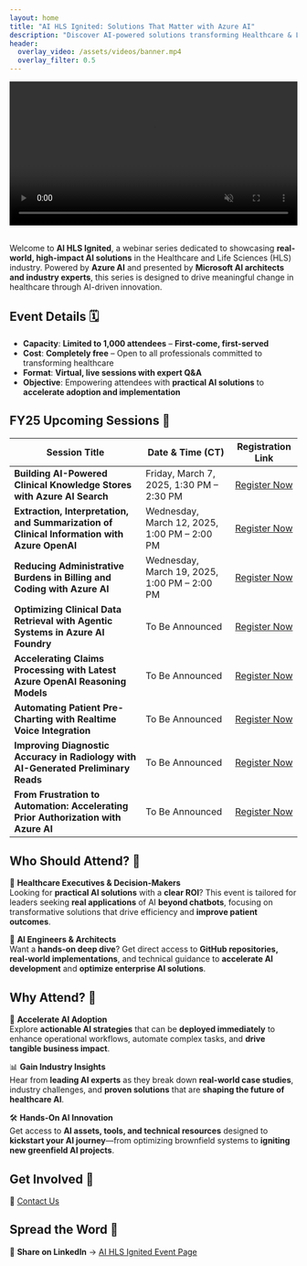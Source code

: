 ```yaml
---
layout: home
title: "AI HLS Ignited: Solutions That Matter with Azure AI"
description: "Discover AI-powered solutions transforming Healthcare & Life Sciences."
header:
  overlay_video: /assets/videos/banner.mp4
  overlay_filter: 0.5
---
```


<div align="center">
  <video autoplay muted loop playsinline style="width:100%; height:auto;">
    <source src="/assets/AI_HLS_Ignited.mp4" type="video/mp4">
    Your browser does not support the video tag.
  </video>
</div>

<br>

Welcome to **AI HLS Ignited**, a webinar series dedicated to showcasing **real-world, high-impact AI solutions** in the Healthcare and Life Sciences (HLS) industry. Powered by **Azure AI** and presented by **Microsoft AI architects and industry experts**, this series is designed to drive meaningful change in healthcare through AI-driven innovation.

## **Event Details** 🗓️  

- **Capacity**: **Limited to 1,000 attendees** – **First-come, first-served**  
- **Cost**: **Completely free** – Open to all professionals committed to transforming healthcare  
- **Format**: **Virtual, live sessions with expert Q&A**  
- **Objective**: Empowering attendees with **practical AI solutions** to **accelerate adoption and implementation**  

## **FY25 Upcoming Sessions** 📅  

| **Session Title**                                                                  | **Date & Time (CT)**                 | **Registration Link**                             |
|------------------------------------------------------------------------------------|--------------------------------------|---------------------------------------------------|
| **Building AI-Powered Clinical Knowledge Stores with Azure AI Search**             | Friday, March 7, 2025, 1:30 PM – 2:30 PM | [Register Now](https://example.com/register1)     |
| **Extraction, Interpretation, and Summarization of Clinical Information with Azure OpenAI** | Wednesday, March 12, 2025, 1:00 PM – 2:00 PM | [Register Now](https://example.com/register2)     |
| **Reducing Administrative Burdens in Billing and Coding with Azure AI**            | Wednesday, March 19, 2025, 1:00 PM – 2:00 PM | [Register Now](https://example.com/register3)     |
| **Optimizing Clinical Data Retrieval with Agentic Systems in Azure AI Foundry**    | To Be Announced                       | [Register Now](https://example.com/register4)     |
| **Accelerating Claims Processing with Latest Azure OpenAI Reasoning Models**       | To Be Announced                       | [Register Now](https://example.com/register5)     |
| **Automating Patient Pre-Charting with Realtime Voice Integration**                | To Be Announced                       | [Register Now](https://example.com/register6)     |
| **Improving Diagnostic Accuracy in Radiology with AI-Generated Preliminary Reads**  | To Be Announced                       | [Register Now](https://example.com/register7)     |
| **From Frustration to Automation: Accelerating Prior Authorization with Azure AI** | To Be Announced                       | [Register Now](https://example.com/register8)     |

## **Who Should Attend?** 🎯  

🔹 **Healthcare Executives & Decision-Makers**  
Looking for **practical AI solutions** with a **clear ROI**? This event is tailored for leaders seeking **real applications** of AI **beyond chatbots**, focusing on transformative solutions that drive efficiency and **improve patient outcomes**.

🔹 **AI Engineers & Architects**  
Want a **hands-on deep dive**? Get direct access to **GitHub repositories, real-world implementations**, and technical guidance to **accelerate AI development** and **optimize enterprise AI solutions**.

## **Why Attend?** 🌟  

🚀 **Accelerate AI Adoption**  
Explore **actionable AI strategies** that can be **deployed immediately** to enhance operational workflows, automate complex tasks, and **drive tangible business impact**.

📊 **Gain Industry Insights**  
Hear from **leading AI experts** as they break down **real-world case studies**, industry challenges, and **proven solutions** that are **shaping the future of healthcare AI**.

🛠 **Hands-On AI Innovation**  
Get access to **AI assets, tools, and technical resources** designed to **kickstart your AI journey**—from optimizing brownfield systems to **igniting new greenfield AI projects**.

## **Get Involved** 🤝  
📩 [Contact Us](mailto:contact@example.com)  

## **Spread the Word** 📣  
🔹 **Share on LinkedIn** → [AI HLS Ignited Event Page](https://www.linkedin.com/events/ai-hls-ignited)  

